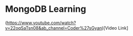 # MongoDB Learning
(https://www.youtube.com/watch?v=22oqSaTsn08&ab_channel=Coder%27sGyan)[Video Link]
